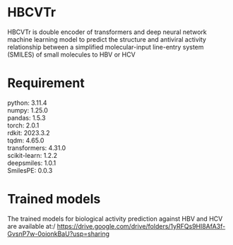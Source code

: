 # HBCVTr
HBCVTr is double encoder of transformers and deep neural network machine learning model  to predict the structure and antiviral activity relationship between a simplified molecular-input line-entry system (SMILES) of small molecules to HBV or HCV

# Requirement
python: 3.11.4\
numpy: 1.25.0\
pandas: 1.5.3\
torch: 2.0.1\
rdkit: 2023.3.2\
tqdm: 4.65.0\
transformers: 4.31.0\
scikit-learn: 1.2.2\
deepsmiles: 1.0.1\
SmilesPE: 0.0.3

# Trained models
The trained models for biological activity prediction against HBV and HCV are available at:/
https://drive.google.com/drive/folders/1yRFQs9Hl8AfA3f-GvsnP7w-0oionkBaU?usp=sharing
